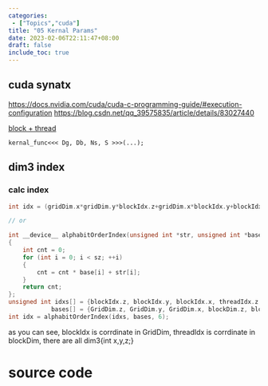```yaml
---
categories:
 - ["Topics","cuda"]
title: "05 Kernal Params"
date: 2023-02-06T22:11:47+08:00
draft: false
include_toc: true
---
```


## cuda synatx
https://docs.nvidia.com/cuda/cuda-c-programming-guide/#execution-configuration
https://blog.csdn.net/qq_39575835/article/details/83027440

[block + thread](https://img-blog.csdn.net/2018101221015866?watermark/2/text/aHR0cHM6Ly9ibG9nLmNzZG4ubmV0L3FxXzM5NTc1ODM1/font/5a6L5L2T/fontsize/400/fill/I0JBQkFCMA==/dissolve/70)

```cuda
kernal_func<<< Dg, Db, Ns, S >>>(...);
```
## dim3 index

### calc index
```c++
int idx = (gridDim.x*gridDim.y*blockIdx.z+gridDim.x*blockIdx.y+blockIdx.x)*blockDim.x*blockDim.y*blockDim.z+ blockDim.x * blockDim.y * threadIdx.z + blockDim.x * threadIdx .y + threadIdx.x;

// or

int __device__ alphabitOrderIndex(unsigned int *str, unsigned int *base, int sz)
{
    int cnt = 0;
    for (int i = 0; i < sz; ++i)
    {
        cnt = cnt * base[i] + str[i];
    }
    return cnt;
};
unsigned int idxs[] = {blockIdx.z, blockIdx.y, blockIdx.x, threadIdx.z, threadIdx.y, threadIdx.x},
            bases[] = {GridDim.z, GridDim.y, GridDim.x, blockDim.z, blockDim.y, blockDim.x};
int idx = alphabitOrderIndex(idxs, bases, 6);
```

as you can see, blockIdx is corrdinate in GridDim, threadIdx is corrdinate in blockDim, there are all dim3{int x,y,z;}

# source code
